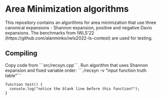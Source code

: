 <h1>Area Minimization algorithms</h1>
This repository contains an algorithms for area minimization that use three canonical expansions - Shannon expansion, positive and negative Davio expansions.
The benchmarks from IWLS'22 (https://github.com/alanminko/iwls2022-ls-contest) are used for testing.
<h2>Compiling</h2>
Copy code from ```src/recsyn.cpp```.
Run algorithm that uses Shannon expansion and fixed variable order: ```./recsyn -v "input function truth table"```

```
function test() {
  console.log("notice the blank line before this function?");
}
```
